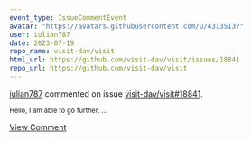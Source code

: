 ```yaml
---
event_type: IssueCommentEvent
avatar: "https://avatars.githubusercontent.com/u/4313513?"
user: iulian787
date: 2023-07-19
repo_name: visit-dav/visit
html_url: https://github.com/visit-dav/visit/issues/18841
repo_url: https://github.com/visit-dav/visit
---
```


<a href='https://github.com/iulian787' target='_blank'>iulian787</a> commented on issue <a href='https://github.com/visit-dav/visit/issues/18841' target='_blank'>visit-dav/visit#18841</a>.

<small>Hello, I am able to go further, ...</small>

<a href='https://github.com/visit-dav/visit/issues/18841' target='_blank'>View Comment</a>